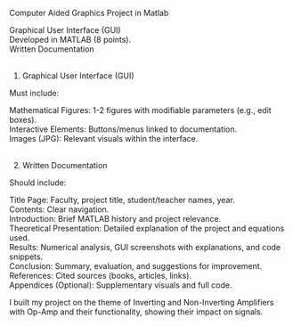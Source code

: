 Computer Aided Graphics Project in Matlab


Graphical User Interface (GUI)
<br>
Developed in MATLAB (8 points).
<br>
Written Documentation<br><br>
1. Graphical User Interface (GUI)

Must include:

Mathematical Figures: 1-2 figures with modifiable parameters (e.g., edit boxes).<br>
Interactive Elements: Buttons/menus linked to documentation.<br>
Images (JPG): Relevant visuals within the interface.<br><br>

2. Written Documentation

Should include:

Title Page: Faculty, project title, student/teacher names, year.<br>
Contents: Clear navigation.<br>
Introduction: Brief MATLAB history and project relevance.<br>
Theoretical Presentation: Detailed explanation of the project and equations used.<br>
Results: Numerical analysis, GUI screenshots with explanations, and code snippets.<br>
Conclusion: Summary, evaluation, and suggestions for improvement.<br>
References: Cited sources (books, articles, links).<br>
Appendices (Optional): Supplementary visuals and full code.<br>

I built my project on the theme of Inverting and Non-Inverting Amplifiers with Op-Amp and their functionality, showing their impact on signals.
